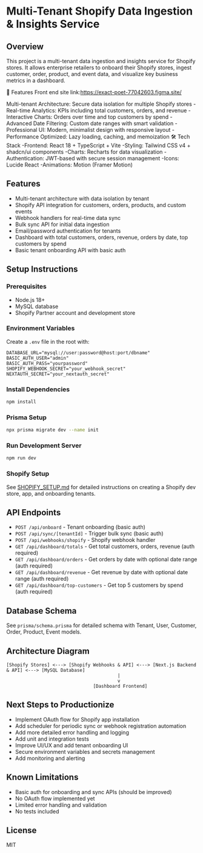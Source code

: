 # Multi-Tenant Shopify Data Ingestion & Insights Service

## Overview
This project is a multi-tenant data ingestion and insights service for Shopify stores. It allows enterprise retailers to onboard their Shopify stores, ingest customer, order, product, and event data, and visualize key business metrics in a dashboard.

🚀 Features
Front end site link:https://exact-poet-77042603.figma.site/

Multi-tenant Architecture: Secure data isolation for multiple Shopify stores
-Real-time Analytics: KPIs including total customers, orders, and revenue
-Interactive Charts: Orders over time and top customers by spend
-Advanced Date Filtering: Custom date ranges with smart validation
-Professional UI: Modern, minimalist design with responsive layout
-Performance Optimized: Lazy loading, caching, and memoization
🛠️ Tech Stack
-Frontend: React 18 + TypeScript + Vite
-Styling: Tailwind CSS v4 + shadcn/ui components
-Charts: Recharts for data visualization
-Authentication: JWT-based with secure session management
-Icons: Lucide React
-Animations: Motion (Framer Motion)

## Features
- Multi-tenant architecture with data isolation by tenant
- Shopify API integration for customers, orders, products, and custom events
- Webhook handlers for real-time data sync
- Bulk sync API for initial data ingestion
- Email/password authentication for tenants
- Dashboard with total customers, orders, revenue, orders by date, top customers by spend
- Basic tenant onboarding API with basic auth

## Setup Instructions

### Prerequisites
- Node.js 18+
- MySQL database
- Shopify Partner account and development store

### Environment Variables
Create a `.env` file in the root with:

```
DATABASE_URL="mysql://user:password@host:port/dbname"
BASIC_AUTH_USER="admin"
BASIC_AUTH_PASS="yourpassword"
SHOPIFY_WEBHOOK_SECRET="your_webhook_secret"
NEXTAUTH_SECRET="your_nextauth_secret"
```

### Install Dependencies
```bash
npm install
```

### Prisma Setup
```bash
npx prisma migrate dev --name init
```

### Run Development Server
```bash
npm run dev
```

### Shopify Setup
See [SHOPIFY_SETUP.md](./SHOPIFY_SETUP.md) for detailed instructions on creating a Shopify dev store, app, and onboarding tenants.

## API Endpoints

- `POST /api/onboard` - Tenant onboarding (basic auth)
- `POST /api/sync/[tenantId]` - Trigger bulk sync (basic auth)
- `POST /api/webhooks/shopify` - Shopify webhook handler
- `GET /api/dashboard/totals` - Get total customers, orders, revenue (auth required)
- `GET /api/dashboard/orders` - Get orders by date with optional date range (auth required)
- `GET /api/dashboard/revenue` - Get revenue by date with optional date range (auth required)
- `GET /api/dashboard/top-customers` - Get top 5 customers by spend (auth required)

## Database Schema
See `prisma/schema.prisma` for detailed schema with Tenant, User, Customer, Order, Product, Event models.

## Architecture Diagram
```
[Shopify Stores] <---> [Shopify Webhooks & API] <---> [Next.js Backend & API] <---> [MySQL Database]
                                         |
                                         v
                                [Dashboard Frontend]
```

## Next Steps to Productionize
- Implement OAuth flow for Shopify app installation
- Add scheduler for periodic sync or webhook registration automation
- Add more detailed error handling and logging
- Add unit and integration tests
- Improve UI/UX and add tenant onboarding UI
- Secure environment variables and secrets management
- Add monitoring and alerting

## Known Limitations
- Basic auth for onboarding and sync APIs (should be improved)
- No OAuth flow implemented yet
- Limited error handling and validation
- No tests included

## License
MIT
